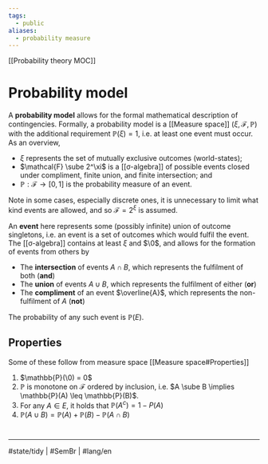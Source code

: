 ```yaml
---
tags:
  - public
aliases:
  - probability measure
---
```

[[Probability theory MOC]]
# Probability model
A **probability model** allows for the formal mathematical description of contingencies.
Formally, a probability model is a [[Measure space]] $(\xi, \mathcal{F}, \mathbb{P})$ with the additional requirement $\mathbb{P}(\xi) = 1$,
i.e. at least one event must occur.
As an overview, 
- $\xi$ represents the set of mutually exclusive outcomes (world-states);
- $\mathcal{F} \sube 2^\xi$ is a [[σ-algebra]] of possible events closed under compliment, finite union, and finite intersection; and
- $\mathbb{P} : \mathcal{F} \to [0,1]$ is the probability measure of an event.

Note in some cases, especially discrete ones,
it is unnecessary to limit what kind events are allowed,
and so $\mathcal{F} = 2^\xi$ is assumed.

An **event** here represents some (possibly infinite) union of outcome singletons,
i.e. an event is a set of outcomes which would fulfil the event.
The [[σ-algebra]] contains at least $\xi$ and $\0$,
and allows for the formation of events from others by

- The **intersection** of events $A \cap B$, which represents the fulfilment of both (**and**)
- The **union** of events $A \cup B$, which represents the fulfilment of either (**or**)
- The **compliment** of an event $\overline{A}$, which represents the non-fulfilment of $A$ (**not**)

The probability of any such event is $\mathbb{P}(E)$.

## Properties

Some of these follow from measure space [[Measure space#Properties]]

1. $\mathbb{P}(\0) = 0$
2. $\mathbb{P}$ is monotone on $\mathcal{F}$ ordered by inclusion, i.e. $A \sube B \implies \mathbb{P}(A) \leq \mathbb{P}(B)$.
3. For any $A \in E$, it holds that $\mathbb{P}(A^c) = 1 - P(A)$
4. $\mathbb{P}(A \cup B) = \mathbb{P}(A) + \mathbb{P}(B) - \mathbb{P}(A \cap B)$


[^cons]: As noted above, it follows from this and other axioms that $\mathbb{P}(A) \in [0,1]$.
[^weak]: A relaxation of this axiom allows for negative probabilities, and such a model is called a [[quasiprobability model]].

#
---
#state/tidy | #SemBr | #lang/en 